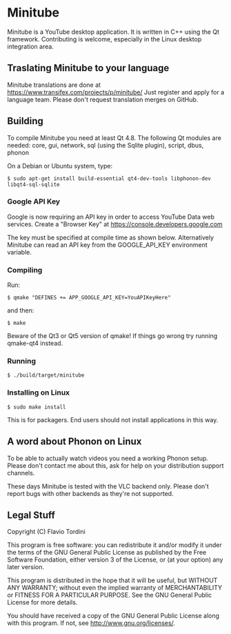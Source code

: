 # Minitube
Minitube is a YouTube desktop application. It is written in C++ using the Qt framework. Contributing is welcome, especially in the Linux desktop integration area.

## Traslating Minitube to your language
Minitube translations are done at https://www.transifex.com/projects/p/minitube/
Just register and apply for a language team. Please don't request translation merges on GitHub.

## Building
To compile Minitube you need at least Qt 4.8. The following Qt modules are needed:
core, gui, network, sql (using the Sqlite plugin), script, dbus, phonon

On a Debian or Ubuntu system, type:

    $ sudo apt-get install build-essential qt4-dev-tools libphonon-dev libqt4-sql-sqlite

### Google API Key

Google is now requiring an API key in order to access YouTube Data web services.
Create a "Browser Key" at https://console.developers.google.com

The key must be specified at compile time as shown below.
Alternatively Minitube can read an API key from the GOOGLE_API_KEY environment variable.

### Compiling
Run:

    $ qmake "DEFINES += APP_GOOGLE_API_KEY=YouAPIKeyHere"

and then:

    $ make

Beware of the Qt3 or Qt5 version of qmake! If things go wrong try running qmake-qt4 instead.

### Running

	$ ./build/target/minitube
	
### Installing on Linux

    $ sudo make install

This is for packagers. End users should not install applications in this way.

## A word about Phonon on Linux
To be able to actually watch videos you need a working Phonon setup.
Please don't contact me about this, ask for help on your distribution support channels.

These days Minitube is tested with the VLC backend only.
Please don't report bugs with other backends as they're not supported.

## Legal Stuff
Copyright (C) Flavio Tordini

This program is free software: you can redistribute it and/or modify
it under the terms of the GNU General Public License as published by
the Free Software Foundation, either version 3 of the License, or
(at your option) any later version.

This program is distributed in the hope that it will be useful,
but WITHOUT ANY WARRANTY; without even the implied warranty of
MERCHANTABILITY or FITNESS FOR A PARTICULAR PURPOSE.  See the
GNU General Public License for more details.

You should have received a copy of the GNU General Public License
along with this program.  If not, see <http://www.gnu.org/licenses/>.

